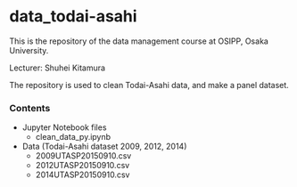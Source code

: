 # data_todai-asahi

This is the repository of the data management course at OSIPP, Osaka University.

Lecturer: Shuhei Kitamura

The repository is used to clean Todai-Asahi data, and make a panel dataset.

### Contents

- Jupyter Notebook files
  - clean_data_py.ipynb
- Data (Todai-Asahi dataset 2009, 2012, 2014)
  - 2009UTASP20150910.csv
  - 2012UTASP20150910.csv
  - 2014UTASP20150910.csv
